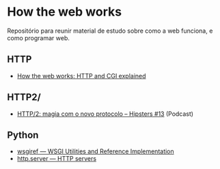 # How the web works
Repositório para reunir material de estudo sobre como a web funciona, e como programar web.

## HTTP
  - [How the web works: HTTP and CGI explained](http://www.garshol.priv.no/download/text/http-tut.html)
  
## HTTP2/
  - [HTTP/2: magia com o novo protocolo – Hipsters #13](http://hipsters.tech/http2-magia-com-o-novo-protocolo/) (Podcast)

## Python
  - [wsgiref — WSGI Utilities and Reference Implementation](https://docs.python.org/3/library/wsgiref.html)
  - [http.server — HTTP servers](https://docs.python.org/3/library/http.server.html)
